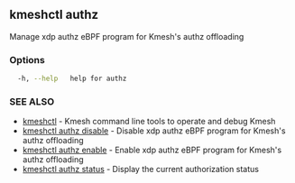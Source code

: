 ## kmeshctl authz

Manage xdp authz eBPF program for Kmesh's authz offloading

### Options

```bash
  -h, --help   help for authz
```

### SEE ALSO

* [kmeshctl](kmeshctl.md)	 - Kmesh command line tools to operate and debug Kmesh
* [kmeshctl authz disable](kmeshctl_authz_disable.md)	 - Disable xdp authz eBPF program for Kmesh's authz offloading
* [kmeshctl authz enable](kmeshctl_authz_enable.md)	 - Enable xdp authz eBPF program for Kmesh's authz offloading
* [kmeshctl authz status](kmeshctl_authz_status.md)	 - Display the current authorization status

